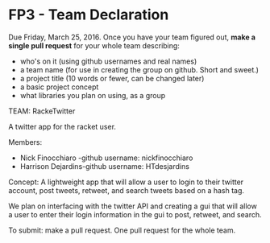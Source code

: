 # FP3 - Team Declaration
Due Friday, March 25, 2016.
Once you have your team figured out, **make a single pull request** for your whole team describing:
* who's on it (using github usernames and real names)
* a team name (for use in creating the group on github. Short and sweet.)
* a project title (10 words or fewer, can be changed later)
* a basic project concept
* what libraries you plan on using, as a group

TEAM: RackeTwitter

A twitter app for the racket user. 

Members:
* Nick Finocchiaro -github username: nickfinocchiaro
* Harrison Dejardins-github username: HTdesjardins

Concept:
A lightweight app that will allow a user to login to their twitter account, post tweets, retweet, and search tweets based on a hash tag. 

We plan on interfacing with the twitter API and creating a gui that will allow a user to enter their login information in the gui to
post, retweet, and search. 



To submit: make a pull request. One pull request for the whole team.
